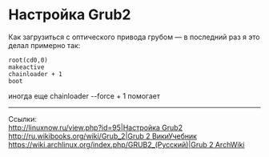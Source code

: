 #  Настройка Grub2
Как загрузиться с оптического привода грубом — в последний раз я это делал примерно так:
```
root(cd0,0)
makeactive
chainloader + 1
boot
```
иногда еще chainloader --force + 1 помогает

----
Ссылки:  
[]()[http://linuxnow.ru/view.php?id=95|Настройка Grub2]()  
[]()[http://ru.wikibooks.org/wiki/Grub_2|Grub 2 ВикиУчебник]()  
[]()[https://wiki.archlinux.org/index.php/GRUB2_(Русский)|Grub 2 ArchWiki]()  
